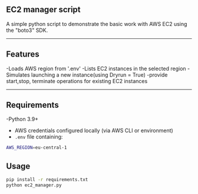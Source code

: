 ## EC2 manager script
A simple python script to demonstrate the basic work with AWS EC2 using the "boto3" SDK.


--- 


## Features
-Loads AWS region from '.env'
-Lists EC2 instances in the selected region
-Simulates launching a new instance(using Dryrun = True)
-provide start,stop, terminate operations for existing EC2 instances

---

## Requirements
-Python 3.9+
- AWS credentials configured locally (via AWS CLI or environment)
- `.env` file containing:
```bash
AWS_REGION=eu-central-1
```
    
## Usage
```bash
pip install -r requirements.txt
python ec2_manager.py